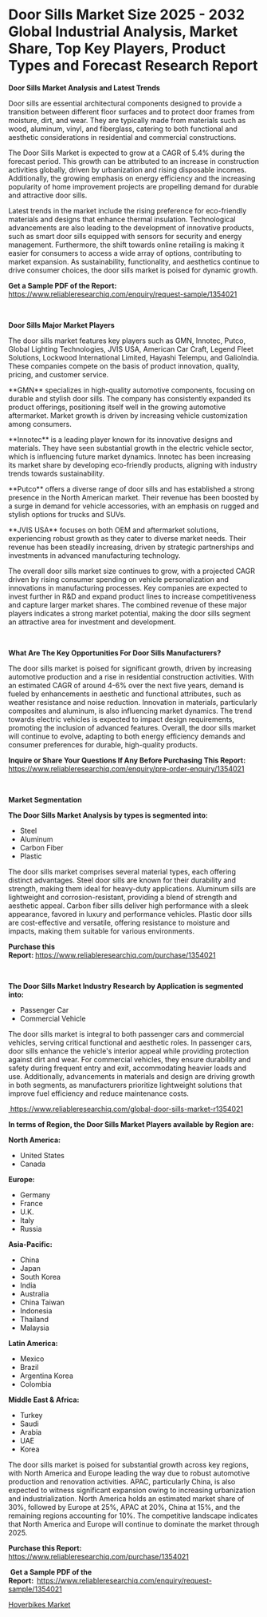 <p><h1>Door Sills Market Size 2025 - 2032 Global Industrial Analysis, Market Share, Top Key Players, Product Types and Forecast Research Report</h1></p><p><strong>Door Sills Market Analysis and Latest Trends</strong></p>
<p><p>Door sills are essential architectural components designed to provide a transition between different floor surfaces and to protect door frames from moisture, dirt, and wear. They are typically made from materials such as wood, aluminum, vinyl, and fiberglass, catering to both functional and aesthetic considerations in residential and commercial constructions.</p><p>The Door Sills Market is expected to grow at a CAGR of 5.4% during the forecast period. This growth can be attributed to an increase in construction activities globally, driven by urbanization and rising disposable incomes. Additionally, the growing emphasis on energy efficiency and the increasing popularity of home improvement projects are propelling demand for durable and attractive door sills.</p><p>Latest trends in the market include the rising preference for eco-friendly materials and designs that enhance thermal insulation. Technological advancements are also leading to the development of innovative products, such as smart door sills equipped with sensors for security and energy management. Furthermore, the shift towards online retailing is making it easier for consumers to access a wide array of options, contributing to market expansion. As sustainability, functionality, and aesthetics continue to drive consumer choices, the door sills market is poised for dynamic growth.</p></p>
<p><strong>Get a Sample PDF of the Report:&nbsp;</strong> <a href="https://www.reliableresearchiq.com/enquiry/request-sample/1354021?utm_campaign=1835&utm_medium=2&utm_source=Github&utm_content=ia&utm_term=30032025&utm_id=door-sills">https://www.reliableresearchiq.com/enquiry/request-sample/1354021</a></p>
<p>&nbsp;</p>
<p><strong>Door Sills Major Market Players</strong></p>
<p><p>The door sills market features key players such as GMN, Innotec, Putco, Global Lighting Technologies, JVIS USA, American Car Craft, Legend Fleet Solutions, Lockwood International Limited, Hayashi Telempu, and GalioIndia. These companies compete on the basis of product innovation, quality, pricing, and customer service.</p><p>**GMN** specializes in high-quality automotive components, focusing on durable and stylish door sills. The company has consistently expanded its product offerings, positioning itself well in the growing automotive aftermarket. Market growth is driven by increasing vehicle customization among consumers.</p><p>**Innotec** is a leading player known for its innovative designs and materials. They have seen substantial growth in the electric vehicle sector, which is influencing future market dynamics. Innotec has been increasing its market share by developing eco-friendly products, aligning with industry trends towards sustainability.</p><p>**Putco** offers a diverse range of door sills and has established a strong presence in the North American market. Their revenue has been boosted by a surge in demand for vehicle accessories, with an emphasis on rugged and stylish options for trucks and SUVs.</p><p>**JVIS USA** focuses on both OEM and aftermarket solutions, experiencing robust growth as they cater to diverse market needs. Their revenue has been steadily increasing, driven by strategic partnerships and investments in advanced manufacturing technology.</p><p>The overall door sills market size continues to grow, with a projected CAGR driven by rising consumer spending on vehicle personalization and innovations in manufacturing processes. Key companies are expected to invest further in R&D and expand product lines to increase competitiveness and capture larger market shares. The combined revenue of these major players indicates a strong market potential, making the door sills segment an attractive area for investment and development.</p></p>
<p>&nbsp;</p>
<p><strong>What Are The Key Opportunities For Door Sills Manufacturers?</strong></p>
<p><p>The door sills market is poised for significant growth, driven by increasing automotive production and a rise in residential construction activities. With an estimated CAGR of around 4-6% over the next five years, demand is fueled by enhancements in aesthetic and functional attributes, such as weather resistance and noise reduction. Innovation in materials, particularly composites and aluminum, is also influencing market dynamics. The trend towards electric vehicles is expected to impact design requirements, promoting the inclusion of advanced features. Overall, the door sills market will continue to evolve, adapting to both energy efficiency demands and consumer preferences for durable, high-quality products.</p></p>
<p><strong>Inquire or Share Your Questions If Any Before Purchasing This Report:</strong> <a href="https://www.reliableresearchiq.com/enquiry/pre-order-enquiry/1354021?utm_campaign=1835&utm_medium=2&utm_source=Github&utm_content=ia&utm_term=30032025&utm_id=door-sills">https://www.reliableresearchiq.com/enquiry/pre-order-enquiry/1354021</a></p>
<p>&nbsp;</p>
<p><strong>Market Segmentation</strong></p>
<p><strong>The Door Sills Market Analysis by types is segmented into:</strong></p>
<p><ul><li>Steel</li><li>Aluminum</li><li>Carbon Fiber</li><li>Plastic</li></ul></p>
<p><p>The door sills market comprises several material types, each offering distinct advantages. Steel door sills are known for their durability and strength, making them ideal for heavy-duty applications. Aluminum sills are lightweight and corrosion-resistant, providing a blend of strength and aesthetic appeal. Carbon fiber sills deliver high performance with a sleek appearance, favored in luxury and performance vehicles. Plastic door sills are cost-effective and versatile, offering resistance to moisture and impacts, making them suitable for various environments.</p></p>
<p><strong>Purchase this Report:&nbsp;</strong><a href="https://www.reliableresearchiq.com/purchase/1354021?utm_campaign=1835&utm_medium=2&utm_source=Github&utm_content=ia&utm_term=30032025&utm_id=door-sills">https://www.reliableresearchiq.com/purchase/1354021</a></p>
<p>&nbsp;</p>
<p><strong>The Door Sills Market Industry Research by Application is segmented into:</strong></p>
<p><ul><li>Passenger Car</li><li>Commercial Vehicle</li></ul></p>
<p><p>The door sills market is integral to both passenger cars and commercial vehicles, serving critical functional and aesthetic roles. In passenger cars, door sills enhance the vehicle's interior appeal while providing protection against dirt and wear. For commercial vehicles, they ensure durability and safety during frequent entry and exit, accommodating heavier loads and use. Additionally, advancements in materials and design are driving growth in both segments, as manufacturers prioritize lightweight solutions that improve fuel efficiency and reduce maintenance costs.</p></p>
<p><a href="https://www.reliableresearchiq.com/global-door-sills-market-r1354021?utm_campaign=1835&utm_medium=2&utm_source=Github&utm_content=ia&utm_term=30032025&utm_id=door-sills">&nbsp;https://www.reliableresearchiq.com/global-door-sills-market-r1354021</a></p>
<p><strong>In terms of Region, the Door Sills Market Players available by Region are:</strong></p>
<p>
    <p> <strong> North America: </strong>
        <ul>
            <li>United States</li>
            <li>Canada</li>
        </ul>
        </p> 
    <p> <strong> Europe: </strong>
        <ul>
            <li>Germany</li>
            <li>France</li>
            <li>U.K.</li>
            <li>Italy</li>
            <li>Russia</li>
        </ul>
        </p> 
    <p> <strong> Asia-Pacific: </strong>
        <ul>
            <li>China</li>
            <li>Japan</li>
            <li>South Korea</li>
            <li>India</li>
            <li>Australia</li>
            <li>China Taiwan</li>
            <li>Indonesia</li>
            <li>Thailand</li>
            <li>Malaysia</li>
        </ul>
        </p> 
    <p> <strong> Latin America: </strong>
        <ul>
            <li>Mexico</li>
            <li>Brazil</li>
            <li>Argentina Korea</li>
            <li>Colombia</li>
        </ul>
        </p> 
    <p> <strong> Middle East & Africa: </strong>
        <ul>
            <li>Turkey</li>
            <li>Saudi</li>
            <li>Arabia</li>
            <li>UAE</li>
            <li>Korea</li>
        </ul>
    </p>
    </p>
<p><p>The door sills market is poised for substantial growth across key regions, with North America and Europe leading the way due to robust automotive production and renovation activities. APAC, particularly China, is also expected to witness significant expansion owing to increasing urbanization and industrialization. North America holds an estimated market share of 30%, followed by Europe at 25%, APAC at 20%, China at 15%, and the remaining regions accounting for 10%. The competitive landscape indicates that North America and Europe will continue to dominate the market through 2025.</p></p>
<p><strong>Purchase this Report: </strong><a href="https://www.reliableresearchiq.com/purchase/1354021?utm_campaign=1835&utm_medium=2&utm_source=Github&utm_content=ia&utm_term=30032025&utm_id=door-sills">https://www.reliableresearchiq.com/purchase/1354021</a></p>
<p>&nbsp;<strong>Get a Sample PDF of the Report:&nbsp;&nbsp;</strong><a href="https://www.reliableresearchiq.com/enquiry/request-sample/1354021?utm_campaign=1835&utm_medium=2&utm_source=Github&utm_content=ia&utm_term=30032025&utm_id=door-sills">https://www.reliableresearchiq.com/enquiry/request-sample/1354021</a></p>
<p><strong></strong></p>
<p><p><a href="https://github.com/marlanamarvn/Market-Research-Report-List-1/blob/main/hoverbikes-market.md?utm_campaign=1835&utm_medium=2&utm_source=Github&utm_content=ia&utm_term=30032025&utm_id=door-sills">Hoverbikes Market</a></p></p>